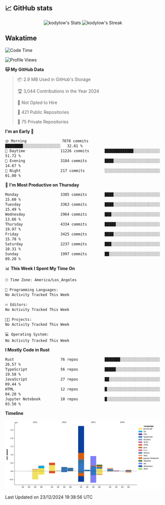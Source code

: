 ## 📈 GitHub stats
<!--START_SECTION:github-->
<div class="badges-githubstats">
  <p align="center">
    <img src="https://github-readme-stats.vercel.app/api?username=kodylow&theme=tokyonight&show_icons=true&hide_border=true&count_private=true" alt="kodylow's Stats" height="165">
    <img src="https://github-readme-streak-stats.herokuapp.com/?user=kodylow&theme=tokyonight&hide_border=true" alt="kodylow's Streak" height="165">
  </p>
</div>
<!--END_SECTION:github-->

## Wakatime 
<!--START_SECTION:waka-->
![Code Time](http://img.shields.io/badge/Code%20Time-1%2C292%20hrs%2010%20mins-blue)

![Profile Views](http://img.shields.io/badge/Profile%20Views-0-blue)

**🐱 My GitHub Data** 

> 📦 2.9 MB Used in GitHub's Storage 
 > 
> 🏆 3,044 Contributions in the Year 2024
 > 
> 🚫 Not Opted to Hire
 > 
> 📜 421 Public Repositories 
 > 
> 🔑 75 Private Repositories 
 > 
**I'm an Early 🐤** 

```text
🌞 Morning                7078 commits        ████████░░░░░░░░░░░░░░░░░   32.61 % 
🌆 Daytime                11226 commits       █████████████░░░░░░░░░░░░   51.72 % 
🌃 Evening                3184 commits        ████░░░░░░░░░░░░░░░░░░░░░   14.67 % 
🌙 Night                  217 commits         ░░░░░░░░░░░░░░░░░░░░░░░░░   01.00 % 
```
📅 **I'm Most Productive on Thursday** 

```text
Monday                   3385 commits        ████░░░░░░░░░░░░░░░░░░░░░   15.60 % 
Tuesday                  3363 commits        ████░░░░░░░░░░░░░░░░░░░░░   15.49 % 
Wednesday                2964 commits        ███░░░░░░░░░░░░░░░░░░░░░░   13.66 % 
Thursday                 4334 commits        █████░░░░░░░░░░░░░░░░░░░░   19.97 % 
Friday                   3425 commits        ████░░░░░░░░░░░░░░░░░░░░░   15.78 % 
Saturday                 2237 commits        ███░░░░░░░░░░░░░░░░░░░░░░   10.31 % 
Sunday                   1997 commits        ██░░░░░░░░░░░░░░░░░░░░░░░   09.20 % 
```


📊 **This Week I Spent My Time On** 

```text
🕑︎ Time Zone: America/Los_Angeles

💬 Programming Languages: 
No Activity Tracked This Week

🔥 Editors: 
No Activity Tracked This Week

🐱‍💻 Projects: 
No Activity Tracked This Week

💻 Operating System: 
No Activity Tracked This Week
```

**I Mostly Code in Rust** 

```text
Rust                     76 repos            ███████░░░░░░░░░░░░░░░░░░   26.57 % 
TypeScript               56 repos            █████░░░░░░░░░░░░░░░░░░░░   19.58 % 
JavaScript               27 repos            ██░░░░░░░░░░░░░░░░░░░░░░░   09.44 % 
HTML                     12 repos            █░░░░░░░░░░░░░░░░░░░░░░░░   04.20 % 
Jupyter Notebook         10 repos            █░░░░░░░░░░░░░░░░░░░░░░░░   03.50 % 
```



**Timeline**

![Lines of Code chart](https://raw.githubusercontent.com/Kodylow/Kodylow/master/assets/bar_graph.png)


 Last Updated on 23/12/2024 19:38:56 UTC
<!--END_SECTION:waka-->
